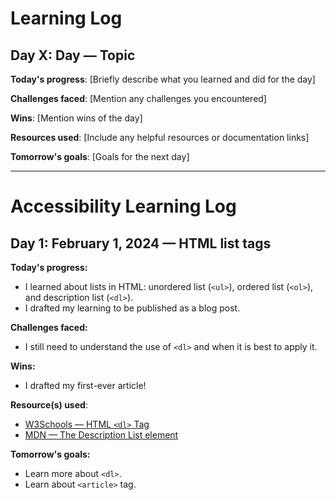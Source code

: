 # Learning Log

## Day X: Day — Topic

**Today's progress**: [Briefly describe what you learned and did for the day]

**Challenges faced**: [Mention any challenges you encountered]

**Wins**: [Mention wins of the day]

**Resources used**: [Include any helpful resources or documentation links]

**Tomorrow's goals**: [Goals for the next day]

---

# Accessibility Learning Log

## Day 1: February 1, 2024 — HTML list tags

**Today's progress:**

- I learned about lists in HTML: unordered list (`<ul>`), ordered list (`<ol>`), and description list (`<dl>`).
- I drafted my learning to be published as a blog post.

**Challenges faced:**

- I still need to understand the use of `<dl>` and when it is best to apply it.

**Wins:**

- I drafted my first-ever article!

**Resource(s) used**:

- [W3Schools — HTML `<dl>` Tag](https://www.w3schools.com/TAGS/tag_dl.asp)
- [MDN — The Description List element](https://developer.mozilla.org/en-US/docs/Web/HTML/Element/dl)

**Tomorrow's goals:**

- Learn more about `<dl>`.
- Learn about `<article>` tag.
